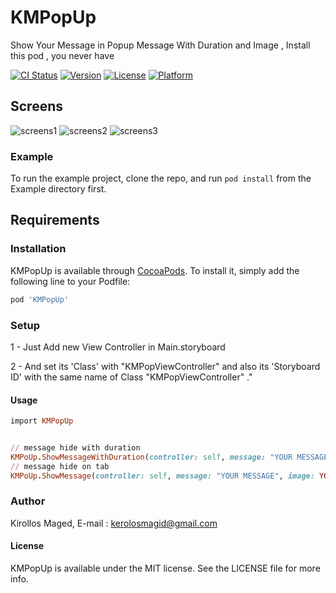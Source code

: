 # KMPopUp

Show Your Message in Popup Message With Duration and Image , Install this pod , you never have

[![CI Status](http://img.shields.io/travis/KirollosSa/-KMPopUp.svg?style=flat)](https://travis-ci.org/KirollosSa/-KMPopUp)
[![Version](https://img.shields.io/cocoapods/v/KMPopUp.svg?style=flat)](http://cocoapods.org/pods/KMPopUp)
[![License](https://img.shields.io/cocoapods/l/KMPopUp.svg?style=flat)](http://cocoapods.org/pods/KMPopUp)
[![Platform](https://img.shields.io/cocoapods/p/KMPopUp.svg?style=flat)](http://cocoapods.org/pods/KMPopUp)

## Screens
![screens1](http://spreskill.com/img/1.gif)
![screens2](http://spreskill.com/img/2.gif)
![screens3](http://spreskill.com/img/3.gif)


### Example

To run the example project, clone the repo, and run `pod install` from the Example directory first.

## Requirements

### Installation

KMPopUp is available through [CocoaPods](http://cocoapods.org). To install
it, simply add the following line to your Podfile:

```ruby
pod 'KMPopUp'
```

### Setup
1 - Just Add new View Controller in Main.storyboard

2 - And set its 'Class' with "KMPopViewController" and also its 'Storyboard ID' with the same name of Class "KMPopViewController" ."

#### Usage 
```ruby
import KMPopUp


// message hide with duration
KMPoUp.ShowMessageWithDuration(controller: self, message: "YOUR MESSAGE", image: YOUR IMAGE, duration: 2.0)
// message hide on tab
KMPoUp.ShowMessage(controller: self, message: "YOUR MESSAGE", image: YOUR IMAGE ))
```

### Author

Kirollos Maged, E-mail : kerolosmagid@gmail.com

#### License

KMPopUp is available under the MIT license. See the LICENSE file for more info.
